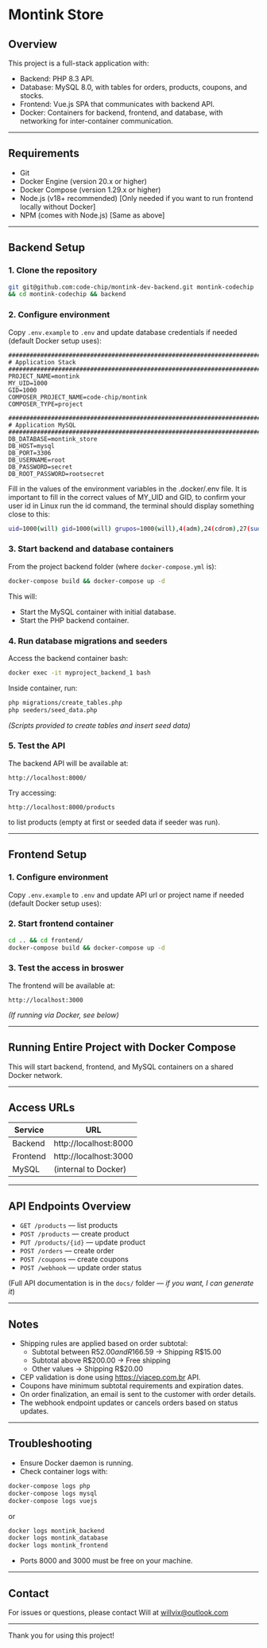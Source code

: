 # Montink Store

## Overview

This project is a full-stack application with:

- Backend: PHP 8.3 API.
- Database: MySQL 8.0, with tables for orders, products, coupons, and stocks.
- Frontend: Vue.js SPA that communicates with backend API.
- Docker: Containers for backend, frontend, and database, with networking for inter-container communication.

---

## Requirements

- Git
- Docker Engine (version 20.x or higher)
- Docker Compose (version 1.29.x or higher)
- Node.js (v18+ recommended) [Only needed if you want to run frontend locally without Docker]
- NPM (comes with Node.js) [Same as above]

---

## Backend Setup

### 1. Clone the repository

```bash
git git@github.com:code-chip/montink-dev-backend.git montink-codechip
&& cd montink-codechip && backend
```

### 2. Configure environment

Copy `.env.example` to `.env` and update database credentials if needed (default Docker setup uses):

```
########################################################################
# Application Stack
########################################################################
PROJECT_NAME=montink
MY_UID=1000
GID=1000
COMPOSER_PROJECT_NAME=code-chip/montink
COMPOSER_TYPE=project

########################################################################
# Application MySQL
########################################################################
DB_DATABASE=montink_store
DB_HOST=mysql
DB_PORT=3306
DB_USERNAME=root
DB_PASSWORD=secret
DB_ROOT_PASSWORD=rootsecret
```

Fill in the values ​​of the environment variables in the .docker/.env file. It is important to fill in the correct values ​​of MY_UID and GID, to confirm your user id in Linux run the id command, the terminal should display something close to this:  
```bash
uid=1000(will) gid=1000(will) grupos=1000(will),4(adm),24(cdrom),27(sudo),30(dip),33(www-data),46(plugdev),100(users),105(lpadmin),125(sambashare),127(docker)
```

### 3. Start backend and database containers

From the project backend folder (where `docker-compose.yml` is):

```bash
docker-compose build && docker-compose up -d
```

This will:

- Start the MySQL container with initial database.
- Start the PHP backend container.

### 4. Run database migrations and seeders

Access the backend container bash:

```bash
docker exec -it myproject_backend_1 bash
```

Inside container, run:

```bash
php migrations/create_tables.php
php seeders/seed_data.php
```

*(Scripts provided to create tables and insert seed data)*

### 5. Test the API

The backend API will be available at:

```
http://localhost:8000/
```

Try accessing:

```
http://localhost:8000/products
```

to list products (empty at first or seeded data if seeder was run).

---

## Frontend Setup

### 1. Configure environment

Copy `.env.example` to `.env` and update API url or project name if needed (default Docker setup uses):

### 2. Start frontend container

```bash
cd .. && cd frontend/
docker-compose build && docker-compose up -d
```

### 3. Test the access in broswer

The frontend will be available at:

```
http://localhost:3000
```

*(If running via Docker, see below)*

---

## Running Entire Project with Docker Compose

This will start backend, frontend, and MySQL containers on a shared Docker network.

---

## Access URLs

| Service  | URL                    |
| -------- | ---------------------- |
| Backend  | http://localhost:8000  |
| Frontend | http://localhost:3000  |
| MySQL    | (internal to Docker)   |

---

## API Endpoints Overview

- `GET /products` — list products
- `POST /products` — create product
- `PUT /products/{id}` — update product
- `POST /orders` — create order
- `POST /coupons` — create coupons
- `POST /webhook` — update order status

(Full API documentation is in the `docs/` folder — *if you want, I can generate it*)

---

## Notes

- Shipping rules are applied based on order subtotal:
  - Subtotal between R$52.00 and R$166.59 → Shipping R$15.00
  - Subtotal above R$200.00 → Free shipping
  - Other values → Shipping R$20.00
- CEP validation is done using https://viacep.com.br API.
- Coupons have minimum subtotal requirements and expiration dates.
- On order finalization, an email is sent to the customer with order details.
- The webhook endpoint updates or cancels orders based on status updates.

---

## Troubleshooting

- Ensure Docker daemon is running.
- Check container logs with:

```bash
docker-compose logs php
docker-compose logs mysql
docker-compose logs vuejs
```
or
```bash
docker logs montink_backend
docker logs montink_database
docker logs montink_frontend
```

- Ports 8000 and 3000 must be free on your machine.

---

## Contact

For issues or questions, please contact Will at willvix@outlook.com

---

Thank you for using this project!